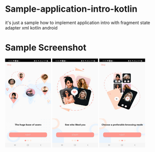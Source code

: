 # Sample-application-intro-kotlin

it's just a sample how to implement application intro with fragment state adapter xml kotlin android

# Sample Screenshot

<img src="./resources/three.jpeg" width="150px" height="290px">
<img src="./resources/first.jpeg" width="150px" height="290px">
<img src="./resources/seconds.jpeg" width="150px" height="290px">
